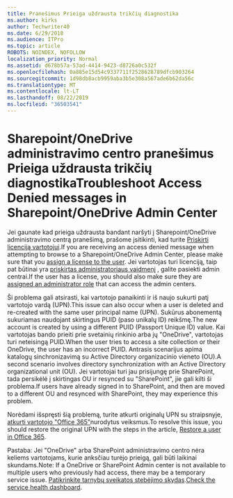 ```yaml
---
title: Pranešimus Prieiga uždrausta trikčių diagnostika
ms.author: kirks
author: Techwriter40
ms.date: 6/29/2018
ms.audience: ITPro
ms.topic: article
ROBOTS: NOINDEX, NOFOLLOW
localization_priority: Normal
ms.assetid: d678b57a-53ad-4414-9423-d8726a0c532f
ms.openlocfilehash: 0a885e15d54c9337711f2528628789dfcb903264
ms.sourcegitcommit: 1d98db8acb9959aba3b5e308a567ade6b62da56c
ms.translationtype: MT
ms.contentlocale: lt-LT
ms.lasthandoff: 08/22/2019
ms.locfileid: "36503541"
---
```

# <a name="troubleshoot-access-denied-messages-in-sharepointonedrive-admin-center"></a><span data-ttu-id="b7619-102">Sharepoint/OneDrive administravimo centro pranešimus Prieiga uždrausta trikčių diagnostika</span><span class="sxs-lookup"><span data-stu-id="b7619-102">Troubleshoot Access Denied messages in Sharepoint/OneDrive Admin Center</span></span>

<span data-ttu-id="b7619-103">Jei gaunate kad prieiga uždrausta bandant naršyti į Sharepoint/OneDrive administravimo centrą pranešimą, prašome įsitikinti, kad turite [Priskirti licenciją vartotojui](https://docs.microsoft.com/office365/admin/subscriptions-and-billing/assign-licenses-to-users?view=o365-worldwide&amp;tabs=One).</span><span class="sxs-lookup"><span data-stu-id="b7619-103">If you are receiving an access denied message when attempting to browse to a Sharepoint/OneDrive Admin Center, please make sure that you [assign a license to the user](https://docs.microsoft.com/office365/admin/subscriptions-and-billing/assign-licenses-to-users?view=o365-worldwide&amp;tabs=One).</span></span> <span data-ttu-id="b7619-104">Jei vartotojas turi licenciją, taip pat būtinai yra [priskirtas administratoriaus vaidmenį](https://docs.microsoft.com/office365/admin/add-users/about-admin-roles?view=o365-worldwide) , galite pasiekti admin centrai.</span><span class="sxs-lookup"><span data-stu-id="b7619-104">If the user has a license, you should also make sure they are [assigned an administrator role](https://docs.microsoft.com/office365/admin/add-users/about-admin-roles?view=o365-worldwide) that can access the admin centers.</span></span>

<span data-ttu-id="b7619-105">Ši problema gali atsirasti, kai vartotojo panaikinti ir iš naujo sukurti patį vartotojo vardą (UPN).</span><span class="sxs-lookup"><span data-stu-id="b7619-105">This issue can also occur when a user is deleted and re-created with the same user principal name (UPN).</span></span> <span data-ttu-id="b7619-106">Sukūrus abonementą sukuriamas naudojant skirtingus PUID (paso unikalų ID) reikšmę.</span><span class="sxs-lookup"><span data-stu-id="b7619-106">The new account is created by using a different PUID (Passport Unique ID) value.</span></span> <span data-ttu-id="b7619-107">Kai vartotojas bando prieiti prie svetainių rinkinio arba jų "OneDrive", vartotojas turi neteisingą PUID.</span><span class="sxs-lookup"><span data-stu-id="b7619-107">When the user tries to access a site collection or their OneDrive, the user has an incorrect PUID.</span></span> <span data-ttu-id="b7619-108">Antrasis scenarijus apima katalogų sinchronizavimą su Active Directory organizacinio vieneto (OU).</span><span class="sxs-lookup"><span data-stu-id="b7619-108">A second scenario involves directory synchronization with an Active Directory organizational unit (OU).</span></span> <span data-ttu-id="b7619-109">Jei vartotojai turi jau prisijungę prie SharePoint, tada persikėlė į skirtingas OU ir resynced su "SharePoint", jie gali kilti ši problema.</span><span class="sxs-lookup"><span data-stu-id="b7619-109">If users have already signed in to SharePoint, and then are moved to a different OU and resynced with SharePoint, they may experience this problem.</span></span>

<span data-ttu-id="b7619-110">Norėdami išspręsti šią problemą, turite atkurti originalų UPN su straipsnyje, [atkurti vartotojo "Office 365"](https://docs.microsoft.com/office365/admin/add-users/restore-user?view=o365-worldwide)nurodytus veiksmus.</span><span class="sxs-lookup"><span data-stu-id="b7619-110">To resolve this issue, you should restore the original UPN with the steps in the article, [Restore a user in Office 365](https://docs.microsoft.com/office365/admin/add-users/restore-user?view=o365-worldwide).</span></span>

<span data-ttu-id="b7619-111">Pastaba: Jei "OneDrive" arba SharePoint administravimo centro nėra keliems vartotojams, kurie anksčiau turėjo prieigą, gali būti laikinai skundams.</span><span class="sxs-lookup"><span data-stu-id="b7619-111">Note: If a OneDrive or SharePoint Admin center is not available to multiple users who previously had access, there may be a temporary service issue.</span></span>  <span data-ttu-id="b7619-112">[Patikrinkite tarnybų sveikatos stebėjimo skydas](https://portal.office.com/adminportal/home#/servicehealth).</span><span class="sxs-lookup"><span data-stu-id="b7619-112">[Check the service health dashboard](https://portal.office.com/adminportal/home#/servicehealth).</span></span>


